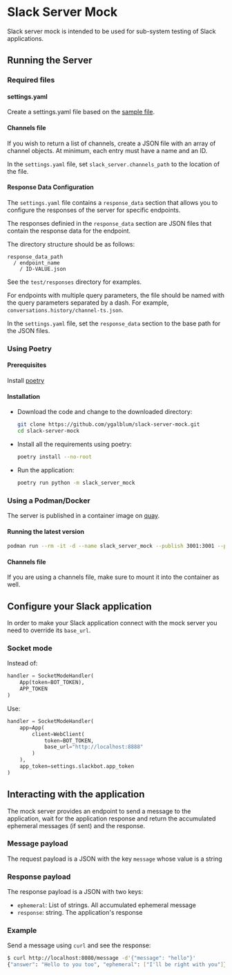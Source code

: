 # Slack Server Mock
Slack server mock is intended to be used for sub-system testing of Slack applications.

## Running the Server

### Required files

#### settings.yaml
Create a settings.yaml file based on the [sample file](./settings.yaml).

#### Channels file
If you wish to return a list of channels, create a JSON file with an array of channel objects.
At minimum, each entry must have a name and an ID.

In the `settings.yaml` file, set `slack_server.channels_path` to the location of the file.

#### Response Data Configuration
The `settings.yaml` file contains a `response_data` section that allows you to configure the responses of the server for specific endpoints.

The responses definied in the `response_data` section are JSON files that contain the response data for the endpoint.

The directory structure should be as follows:
```
response_data_path
  / endpoint_name
    / ID-VALUE.json
```
See the `test/responses` directory for examples.

For endpoints with multiple query parameters, the file should be named with the query parameters separated by a dash. For example, `conversations.history/channel-ts.json`.

In the `settings.yaml` file, set the `response_data` section to the base path for the JSON files.

### Using Poetry

#### Prerequisites
Install [poetry](https://python-poetry.org/docs/)

#### Installation
- Download the code and change to the downloaded directory:
  ```bash
  git clone https://github.com/ygalblum/slack-server-mock.git
  cd slack-server-mock
  ```
- Install all the requirements using poetry:
  ```bash
  poetry install --no-root
  ```
- Run the application:
  ```bash
  poetry run python -m slack_server_mock
  ```

### Using a Podman/Docker

The server is published in a container image on [quay](https://quay.io/repository/yblum/slack_server_mock).

#### Running the latest version
```bash
podman run --rm -it -d --name slack_server_mock --publish 3001:3001 --publish 8080:8080 --publish 8888:8888 --volume ${PWD}/settings.yaml:/app/settings.yaml:z quay.io/yblum/slack_server_mock:latest
```

#### Channels file
If you are using a channels file, make sure to mount it into the container as well.

## Configure your Slack application
In order to make your Slack application connect with the mock server you need to override its `base_url`.

### Socket mode
Instead of:
```python
handler = SocketModeHandler(
    App(token=BOT_TOKEN),
    APP_TOKEN
)
```

Use:
```python
handler = SocketModeHandler(
    app=App(
        client=WebClient(
            token=BOT_TOKEN,
            base_url="http://localhost:8888"
        )
    ),
    app_token=settings.slackbot.app_token
)
```

## Interacting with the application
The mock server provides an endpoint to send a message to the application,
wait for the application response and return the accumulated ephemeral messages (if sent) and the response.

### Message payload
The request payload is a JSON with the key `message` whose value is a string

### Response payload
The response payload is a JSON with two keys:

- `ephemeral`: List of strings. All accumulated ephemeral message
- `response`: string. The application's response

### Example
Send a message using `curl` and see the response:
```bash
$ curl http://localhost:8080/message -d'{"message": "hello"}'
{"answer": "Hello to you too", "ephemeral": ["I'll be right with you"]}
```
